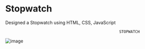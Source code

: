 # Stopwatch
Designed a Stopwatch using HTML, CSS, JavaScript

                                                      STOPWATCH
![image](https://user-images.githubusercontent.com/63421462/128157043-624ca37c-8a92-47df-8a42-b7d029410e9d.png)
                                                     
